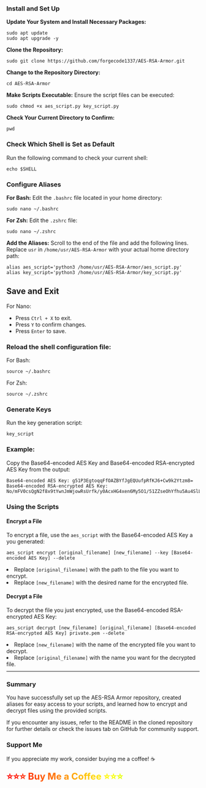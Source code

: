 ### <b>Install and Set Up</b>
<b>Update Your System and Install Necessary Packages:</b>
```
sudo apt update
sudo apt upgrade -y
```
<b>Clone the Repository:</b>
```
sudo git clone https://github.com/forgecode1337/AES-RSA-Armor.git
```
<b>Change to the Repository Directory:</b>
```
cd AES-RSA-Armor
```
<b>Make Scripts Executable:</b> Ensure the script files can be executed:
```
sudo chmod +x aes_script.py key_script.py
```
<b>Check Your Current Directory to Confirm:</b>
```
pwd
```
### <b>Check Which Shell is Set as Default</b>
Run the following command to check your current shell:
```
echo $SHELL
```
### <b>Configure Aliases</b>
<b>For Bash:</b> Edit the <code>.bashrc</code> file located in your home directory:
```
sudo nano ~/.bashrc
```
<b>For Zsh:</b> Edit the <code>.zshrc</code> file:
```
sudo nano ~/.zshrc
```
<b>Add the Aliases:</b> Scroll to the end of the file and add the following lines. Replace <code>usr</code> in <code>/home/usr/AES-RSA-Armor</code> with your actual home directory path:
```
alias aes_script='python3 /home/usr/AES-RSA-Armor/aes_script.py'
alias key_script='python3 /home/usr/AES-RSA-Armor/key_script.py'
```
## <b>Save and Exit</b>
<p>For Nano:</p>
<ul>
    <li>Press <code>Ctrl + X</code> to exit.</li>
    <li>Press <code>Y</code> to confirm changes.</li>
    <li>Press <code>Enter</code> to save.</li>
</ul>

### <b>Reload the shell configuration file:</b>
For Bash:
```
source ~/.bashrc
```
For Zsh:
```
source ~/.zshrc
```
### <b>Generate Keys</b>
Run the key generation script:
```
key_script
```
### <b>Example:</b>
Copy the Base64-encoded AES Key and Base64-encoded RSA-encrypted AES Key from the output:
```
Base64-encoded AES Key: g51P3EgtoqqFfOAZBYfJgEQUufpRfKJ6+Cw9k2Ytzm8=
Base64-encoded RSA-encrypted AES Key: No/mFV0csQgN2f8x9tYwnJmWjowRsUrfk/y0AcxHG4xen6My5O1/51ZZseOhYfhu5Au4SlLKx4T99rCvJrndq009CNwjITjcE9vha9DCrdgwLpJOU5HLj+lRKrhF6/uWAWLJ56LIwQ5Oq1L2DlAHbANVs6Vb2qj84F828pqNHu7AJdIHEwvkhfhPKBEP6HDezD94DrZazqy+UBujJ2mral2Bqld4KvFGNgWwiKDc/FiPjWoEq+Yv48GXPMP5OoofQycT9wEAvCtBfwhlVM+NlXegpsxuihSaBCB3k5Vcth0GD8lf9kazVnvYTxbeD19kAzZ7c/n70XkVnLrL3n/QUg==
```
### <b>Using the Scripts</b>
#### <b>Encrypt a File</b>
To encrypt a file, use the <code>aes_script</code> with the Base64-encoded AES Key a you generated:
```
aes_script encrypt [original_filename] [new_filename] --key [Base64-encoded AES Key] --delete
```
<li>Replace <code>[original_filename]</code> with the path to the file you want to encrypt.</li>
<li>Replace <code>[new_filename]</code> with the desired name for the encrypted file.</li>

#### <b>Decrypt a File</b>
To decrypt the file you just encrypted, use the Base64-encoded RSA-encrypted AES Key:
```
aes_script decrypt [new_filename] [original_filename] [Base64-encoded RSA-encrypted AES Key] private.pem --delete
```
<li>Replace <code>[new_filename]</code> with the name of the encrypted file you want to decrypt.</li>
<li>Replace <code>[original_filename]</code> with the name you want for the decrypted file.</li>

<div style="border-top: 1px solid #000; margin: 10px 0;"></div>

### <b>Summary</b>
<p>You have successfully set up the AES-RSA Armor repository, created aliases for easy access to your scripts, and learned how to encrypt and decrypt files using the provided scripts.

If you encounter any issues, refer to the README in the cloned repository for further details or check the issues tab on GitHub for community support.</p>

### <b>Support Me</b>

If you appreciate my work, consider buying me a coffee! ☕️

<a href="https://buymeacoffee.com/forgecode" target="_blank" style="text-decoration: none; font-size: 24px; font-weight: bold; background: linear-gradient(90deg, #ff0000, #ff7f00, #ffff00, #7fff00, #00ff00, #00ffff, #007fff, #0000ff, #7f00ff, #ff00ff); background-size: 400%; -webkit-background-clip: text; -webkit-text-fill-color: transparent; animation: rainbow 3s linear infinite;">
    ⭐⭐⭐ Buy Me a Coffee ⭐⭐⭐
</a>
